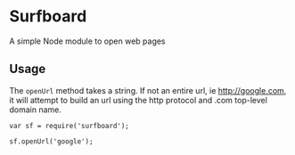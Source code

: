 # Surfboard

A simple Node module to open web pages

## Usage

The `openUrl` method takes a string. If not an entire url, ie http://google.com, it will attempt to build an url using the http protocol and .com top-level domain name.
```
var sf = require('surfboard');

sf.openUrl('google');
```
